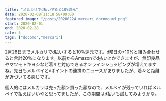 ```yaml
---
title: "メルカリでd払いすると10%還元"
date: 2020-02-08T11:18:58+09:00
featured_image: "/posts/20200224_mercari_docomo.md.png"
start: 2020-02-01
end: 2020-02-28
rate: 5
tags: ["docomo","mercari"]
---
```


2月28日までメルカリでd払いすると10%還元です。d曜日の+10%と組み合わせると合計20%になります。以前からAmazonでd払いとかできますが、無印良品やマツモトキヨシなど着々と対応できるオンラインショッピングが増えてますね。先日もメルペイとdポイントの連携のニュースがありましたが、着々と距離が近づいてる感じです。

個人的にはメルカリは売った額＞買った額なので、メルペイが残っていればメルペイで払えばいいやと思ってましたが、この期間はd払いも試してみようかな。
